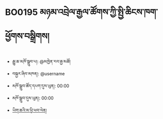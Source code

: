 # BO0195 མཉམ་འབྲེལ་རྒྱལ་ཚོགས་ཀྱི་སྤྱི་ཆིངས་ཁག་ཕྱོགས་བསྒྲིགས།
- རྒྱུ་ཆ་མཁོ་སྒྲུབ་པ།: @མཁྱེན་རབ་རྒྱ་མཚོ།
- བསྐྱར་ཞིབ་མཁན།: @username
- མཁོ་སྒྲུབ་ཚོད་དཔག་དུས་ཡུན།: 00:00
- མཁོ་སྒྲུབ་དུས་ཡུན།: 00:00
- [ཡིག་ཆའི་མ་ཕྱི་ཕབ་ལེན།](https://github.com/MonlamAI/BO0195/releases/download/095/default.pdf)
